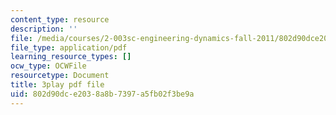 ```yaml
---
content_type: resource
description: ''
file: /media/courses/2-003sc-engineering-dynamics-fall-2011/802d90dce2038a8b7397a5fb02f3be9a_mB_rrEN_Ltc.pdf
file_type: application/pdf
learning_resource_types: []
ocw_type: OCWFile
resourcetype: Document
title: 3play pdf file
uid: 802d90dc-e203-8a8b-7397-a5fb02f3be9a
---
```

